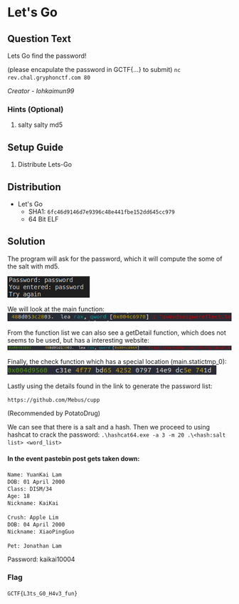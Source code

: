 # Let's Go

## Question Text

Lets Go find the password!

(please encapulate the password in GCTF{...} to submit)
`nc rev.chal.gryphonctf.com 80`

*Creator - lohkaimun99*

### Hints (Optional)
1. salty salty md5

## Setup Guide
1. Distribute Lets-Go

## Distribution
- Let's Go
    - SHA1: `6fc46d9146d7e9396c48e441fbe152dd645cc979`
    - 64 Bit ELF

## Solution
The program will ask for the password, which it will compute the some of the salt with md5.

![alt text](solution/qns.png)


We will look at the main function:
![alt text](solution/salt.png)

From the function list we can also see a getDetail function, which does not seems to be used, but has a interesting website:
![alt text](solution/details.png)

Finally, the check function which has a special location (main.statictmp_0):
![alt text](solution/hash.png)

Lastly using the details found in the link to generate the password list:
```
https://github.com/Mebus/cupp
```
(Recommended by PotatoDrug)

We can see that there is a salt and a hash.
Then we proceed to using hashcat to crack the password: 
```.\hashcat64.exe -a 3 -m 20 .\<hash:salt list> <word_list>```

#### In the event pastebin post gets taken down:
```
Name: YuanKai Lam
DOB: 01 April 2000
Class: DISM/34
Age: 18
Nickname: KaiKai
 
Crush: Apple Lim
DOB: 04 April 2000
Nickname: XiaoPingGuo
 
Pet: Jonathan Lam
```

Password: kaikai10004

### Flag
`GCTF{L3ts_G0_H4v3_fun}`
